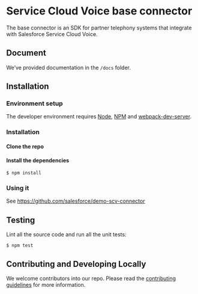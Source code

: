 # Service Cloud Voice base connector
The base connector is an SDK for partner telephony systems that integrate with Salesforce Service Cloud Voice.

## Document
We’ve provided documentation in the `/docs` folder.

## Installation

### Environment setup
The developer environment requires [Node](https://nodejs.org/en/download/), [NPM](https://docs.npmjs.com/cli/install) and [webpack-dev-server](https://webpack.github.io/docs/webpack-dev-server.html). 


### Installation
#### Clone the repo
#### Install the dependencies

```
$ npm install
```

### Using it

See https://github.com/salesforce/demo-scv-connector

## Testing
Lint all the source code and run all the unit tests:
```
$ npm test
```

## Contributing and Developing Locally
We welcome contributors into our repo. Please read the [contributing guidelines](https://github.com/salesforce/scv-connector-base/blob/master/CONTRIBUTING.md) for more information.
